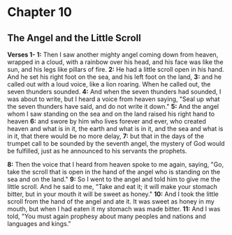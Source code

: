 # Chapter 10

## The Angel and the Little Scroll

**Verses 1-**
**1:** Then I saw another mighty angel coming down from heaven, wrapped in a cloud, with a rainbow over his head, and his face was like the sun, and his legs like pillars of fire.
**2:** He had a little scroll open in his hand. And he set his right foot on the sea, and his left foot on the land,
**3:** and he called out with a loud voice, like a lion roaring. When he called out, the seven thunders sounded.
**4:** And when the seven thunders had sounded, I was about to write, but I heard a voice from heaven saying, "Seal up what the seven thunders have said, and do not write it down."
**5:** And the angel whom I saw standing on the sea and on the land raised his right hand to heaven
**6:** and swore by him who lives forever and ever, who created heaven and what is in it, the earth and what is in it, and the sea and what is in it, that there would be no more delay,
**7:** but that in the days of the trumpet call to be sounded by the seventh angel, the mystery of God would be fulfilled, just as he announced to his servants the prophets.

**8:** Then the voice that I heard from heaven spoke to me again, saying, "Go, take the scroll that is open in the hand of the angel who is standing on the sea and on the land."
**9:** So I went to the angel and told him to give me the little scroll. And he said to me, "Take and eat it; it will make your stomach bitter, but in your mouth it will be sweet as honey."
**10:** And I took the little scroll from the hand of the angel and ate it. It was sweet as honey in my mouth, but when I had eaten it my stomach was made bitter.
**11:** And I was told, "You must again prophesy about many peoples and nations and languages and kings."
